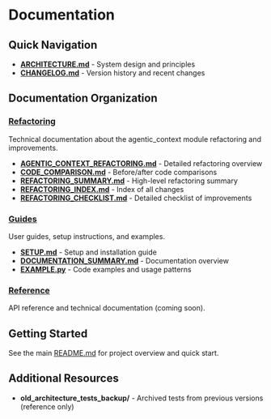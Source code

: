 # Documentation

## Quick Navigation

- **[ARCHITECTURE.md](ARCHITECTURE.md)** - System design and principles
- **[CHANGELOG.md](CHANGELOG.md)** - Version history and recent changes

## Documentation Organization

### [Refactoring](refactoring/)
Technical documentation about the agentic_context module refactoring and improvements.

- **[AGENTIC_CONTEXT_REFACTORING.md](refactoring/AGENTIC_CONTEXT_REFACTORING.md)** - Detailed refactoring overview
- **[CODE_COMPARISON.md](refactoring/CODE_COMPARISON.md)** - Before/after code comparisons
- **[REFACTORING_SUMMARY.md](refactoring/REFACTORING_SUMMARY.md)** - High-level refactoring summary
- **[REFACTORING_INDEX.md](refactoring/REFACTORING_INDEX.md)** - Index of all changes
- **[REFACTORING_CHECKLIST.md](refactoring/REFACTORING_CHECKLIST.md)** - Detailed checklist of improvements

### [Guides](guides/)
User guides, setup instructions, and examples.

- **[SETUP.md](guides/SETUP.md)** - Setup and installation guide
- **[DOCUMENTATION_SUMMARY.md](guides/DOCUMENTATION_SUMMARY.md)** - Documentation overview
- **[EXAMPLE.py](guides/EXAMPLE.py)** - Code examples and usage patterns

### [Reference](reference/)
API reference and technical documentation (coming soon).

## Getting Started

See the main [README.md](../README.md) for project overview and quick start.

## Additional Resources

- **old_architecture_tests_backup/** - Archived tests from previous versions (reference only)
